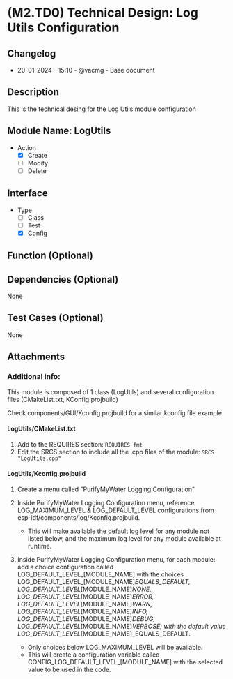 # (M2.TD0) Technical Design: Log Utils Configuration

## Changelog
- 20-01-2024 - 15:10 - @vacmg - Base document

## Description

This is the technical desing for the Log Utils module configuration

## Module Name: LogUtils
- Action
  - [X] Create
  - [ ] Modify
  - [ ] Delete

## Interface
- Type
  - [ ] Class
  - [ ] Test
  - [x] Config

## Function (Optional)

## Dependencies (Optional)
None

## Test Cases (Optional)
None

## Attachments


### Additional info:

This module is composed of 1 class (LogUtils) and several configuration files
(CMakeList.txt, KConfig.projbuild)

Check components/GUI/Kconfig.projbuild for a similar kconfig file example

#### LogUtils/CMakeList.txt
1. Add to the REQUIRES section: `REQUIRES fmt`
2. Edit the SRCS section to include all the .cpp files of the module: `SRCS "LogUtils.cpp"`

#### LogUtils/Kconfig.projbuild
1. Create a menu called "PurifyMyWater Logging Configuration"

2. Inside PurifyMyWater Logging Configuration menu, reference LOG_MAXIMUM_LEVEL & LOG_DEFAULT_LEVEL configurations from esp-idf/components/log/Kconfig.projbuild.
    - This will make available the default log level for any module not listed below, and the maximum log level for any module available at runtime.
3. Inside PurifyMyWater Logging Configuration menu, for each module: add a choice configuration called LOG_DEFAULT_LEVEL_[MODULE_NAME] with the choices LOG_DEFAULT_LEVEL_[MODULE_NAME]_EQUALS_DEFAULT, LOG_DEFAULT_LEVEL_[MODULE_NAME]_NONE, LOG_DEFAULT_LEVEL_[MODULE_NAME]_ERROR, LOG_DEFAULT_LEVEL_[MODULE_NAME]_WARN, LOG_DEFAULT_LEVEL_[MODULE_NAME]_INFO, LOG_DEFAULT_LEVEL_[MODULE_NAME]_DEBUG, LOG_DEFAULT_LEVEL_[MODULE_NAME]_VERBOSE; with the default value LOG_DEFAULT_LEVEL_[MODULE_NAME]_EQUALS_DEFAULT.
    - Only choices below LOG_MAXIMUM_LEVEL will be available.
    - This will create a configuration variable called CONFIG_LOG_DEFAULT_LEVEL_[MODULE_NAME] with the selected value to be used in the code.
